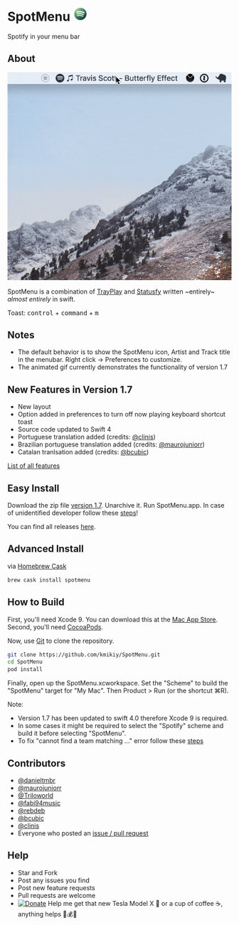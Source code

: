 # SpotMenu ![demo](https://github.com/kmikiy/SpotMenu/blob/master/SpotMenu/Assets.xcassets/AppIcon.appiconset/spotmenu%20(5)-1.png)
Spotify in your menu bar

## About

![demo](https://github.com/kmikiy/SpotMenu/blob/master/Demo/demo.gif)

SpotMenu is a combination of [TrayPlay](https://github.com/mborgerson/TrayPlay) 
and [Statusfy](https://github.com/paulyoung/Statusfy) written ~entirely~ _almost entirely_ in swift. 

Toast: <kbd>control</kbd> + <kbd>command</kbd> + <kbd>m</kbd>

## Notes

- The default behavior is to show the SpotMenu icon, Artist and Track title in the menubar. Right click → Preferences to customize.    
- The animated gif currently demonstrates the functionality of version 1.7   

## New Features in Version 1.7

+ New layout
+ Option added in preferences to turn off now playing keyboard shortcut toast
+ Source code updated to Swift 4
+ Portuguese translation added (credits: [@clinis](https://github.com/clinis))
+ Brazilian portuguese translation added (credits: [@maurojuniorr](https://github.com/maurojuniorr))
+ Catalan tranlsation added (credits: [@bcubic](https://github.com/bcubic))

[List of all features](https://github.com/kmikiy/SpotMenu/blob/master/FEATURES.md)


## Easy Install

Download the zip file [version 1.7](https://github.com/kmikiy/SpotMenu/releases/download/v1.7/SpotMenu170.zip). Unarchive it. Run SpotMenu.app.
In case of unidentified developer follow these [steps](https://support.apple.com/kb/PH21769?locale=en_US)!

You can find all releases [here](https://github.com/kmikiy/SpotMenu/releases).

## Advanced Install

via [Homebrew Cask](https://caskroom.github.io)

```sh
brew cask install spotmenu
```

## How to Build

First, you'll need Xcode 9. You can download this at the [Mac App Store](https://itunes.apple.com/us/app/xcode/id497799835?mt=12).
Second, you'll need [CocoaPods](https://guides.cocoapods.org/using/getting-started.html). 

Now, use [Git](http://git-scm.com/) to clone the repository.

```sh
git clone https://github.com/kmikiy/SpotMenu.git
cd SpotMenu
pod install
```

Finally, open up the SpotMenu.xcworkspace. Set the "Scheme" to build the "SpotMenu" target for "My Mac". Then Product > Run (or the shortcut ⌘R).

Note: 
- Version 1.7 has been updated to swift 4.0 therefore Xcode 9 is required.
- In some cases it might be required to select the "Spotify" scheme and build it before selecting "SpotMenu".
- To fix "cannot find a team matching ..." error follow these [steps](https://github.com/kmikiy/SpotMenu/issues/54)

## Contributors

- [@danieltmbr](https://github.com/danieltmbr)
- [@maurojuniorr](https://github.com/maurojuniorr)
- [@Triloworld](https://github.com/Triloworld)
- [@fabi94music](https://github.com/fabi94music)
- [@rebdeb](https://github.com/rebdeg)
- [@bcubic](https://github.com/bcubic)
- [@clinis](https://github.com/clinis)
- Everyone who posted an [issue / pull request](https://github.com/kmikiy/SpotMenu/issues?utf8=✓&q=)

## Help

- Star and Fork
- Post any issues you find
- Post new feature requests
- Pull requests are welcome
- [![Donate](https://www.paypalobjects.com/en_US/i/btn/btn_donate_SM.gif)](https://www.paypal.com/cgi-bin/webscr?cmd=_s-xclick&hosted_button_id=NL4KDG65UYQB6) Help me get that new Tesla Model X 🚗 or a cup of coffee ☕️, anything helps 💸💰💵
